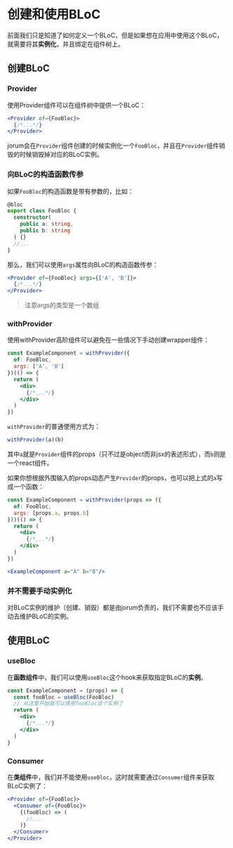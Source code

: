 # 创建和使用BLoC

前面我们只是知道了如何定义一个BLoC，但是如果想在应用中使用这个BLoC，就需要将其**实例化**，并且绑定在组件树上。

## 创建BLoC

### Provider

使用Provider组件可以在组件树中提供一个BLoC：

```jsx
<Provider of={FooBloc}>
  {/*...*/}
</Provider>
```

jorum会在`Provider`组件创建的时候实例化一个`FooBloc`，并且在`Provider`组件销毁的时候销毁掉对应的BLoC实例。

### 向BLoC的构造函数传参

如果`FooBloc`的构造函数是带有参数的，比如：

```typescript
@bloc
export class FooBloc {
  constructor(
    public a: string,
    public b: string
  ) {}
  //...
}
```

那么，我们可以使用`args`属性向BLoC的构造函数传参：

```jsx
<Provider of={FooBloc} args={['A', 'B']}>
  {/*...*/}
</Provider>
```

> 注意args的类型是一个数组

### withProvider

使用withProvider高阶组件可以避免在一些情况下手动创建wrapper组件：

```jsx
const ExampleComponent = withProvider({
  of: FooBloc,
  args: ['A', 'B']
})(() => {
  return (
    <div>
      {/*...*/}
    </div>
  )
})
```

`withProvider`的普通使用方式为：

```javascript
withProvider(a)(b)
```

其中`a`就是`Provider`组件的props（只不过是object而非jsx的表述形式），而`b`则是一个react组件。

如果你想根据外围输入的props动态产生`Provider`的props，也可以把上式的`a`写成一个函数：

```jsx
const ExampleComponent = withProvider(props => ({
  of: FooBloc,
  args: [props.a, props.b]
}))(() => {
  return (
    <div>
      {/*...*/}
    </div>
  )
})
```

```jsx
<ExampleComponent a="A" b="B"/>
```

### 并不需要手动实例化

对BLoC实例的维护（创建、销毁）都是由jorum负责的，我们不需要也不应该手动去维护BLoC的实例。

## 使用BLoC

### useBloc

在**函数组件**中，我们可以使用`useBloc`这个hook来获取指定BLoC的**实例**。

```jsx
const ExampleComponent = (props) => {
  const fooBloc = useBloc(FooBloc)
  // 从这里开始就可以使用fooBloc这个实例了
  return (
    <div>
      {/*...*/}
    </div>
  )
}
```

### Consumer

在**类组件**中，我们并不能使用`useBloc`，这时就需要通过`Consumer`组件来获取BLoC实例了：

```jsx
<Provider of={FooBloc}>
  <Consumer of={FooBloc}>
    {(fooBloc) => (
      //...
    )}
  </Consumer>
</Provider>
```

